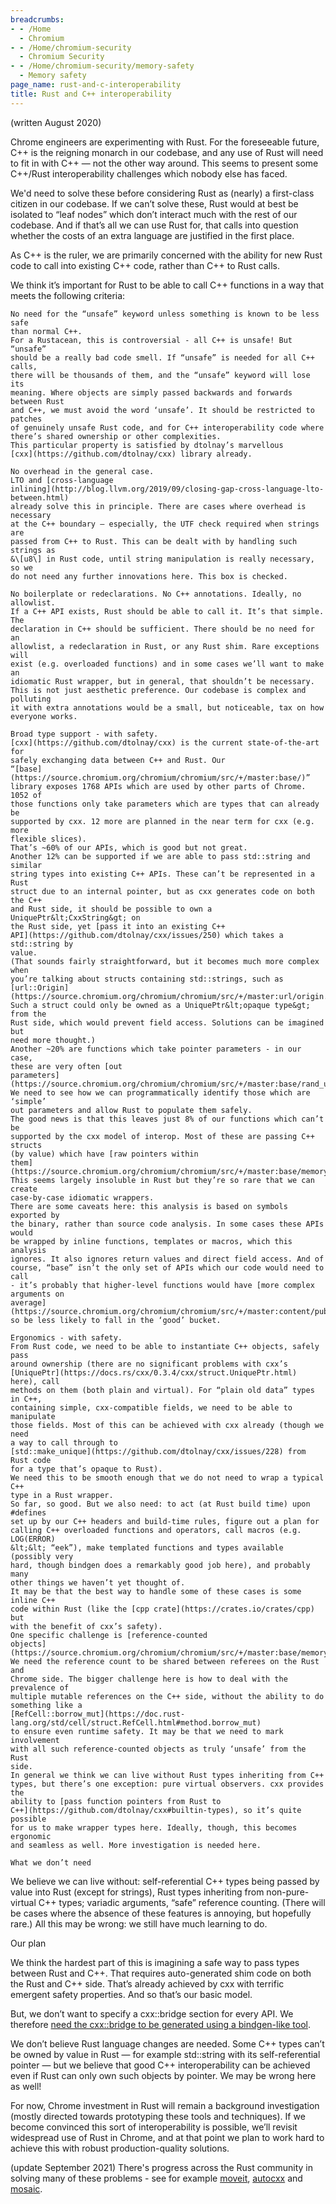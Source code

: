```yaml
---
breadcrumbs:
- - /Home
  - Chromium
- - /Home/chromium-security
  - Chromium Security
- - /Home/chromium-security/memory-safety
  - Memory safety
page_name: rust-and-c-interoperability
title: Rust and C++ interoperability
---
```


(written August 2020)

Chrome engineers are experimenting with Rust. For the foreseeable future, C++ is
the reigning monarch in our codebase, and any use of Rust will need to fit in
with C++ — not the other way around. This seems to present some C++/Rust
interoperability challenges which nobody else has faced.

We'd need to solve these before considering Rust as (nearly) a first-class
citizen in our codebase. If we can’t solve these, Rust would at best be isolated
to “leaf nodes” which don’t interact much with the rest of our codebase. And if
that’s all we can use Rust for, that calls into question whether the costs of an
extra language are justified in the first place.

As C++ is the ruler, we are primarily concerned with the ability for new Rust
code to call into existing C++ code, rather than C++ to Rust calls.

We think it’s important for Rust to be able to call C++ functions in a way that
meets the following criteria:

    No need for the “unsafe” keyword unless something is known to be less safe
    than normal C++.
    For a Rustacean, this is controversial - all C++ is unsafe! But “unsafe”
    should be a really bad code smell. If “unsafe” is needed for all C++ calls,
    there will be thousands of them, and the “unsafe” keyword will lose its
    meaning. Where objects are simply passed backwards and forwards between Rust
    and C++, we must avoid the word ‘unsafe’. It should be restricted to patches
    of genuinely unsafe Rust code, and for C++ interoperability code where
    there’s shared ownership or other complexities.
    This particular property is satisfied by dtolnay’s marvellous
    [cxx](https://github.com/dtolnay/cxx) library already.

    No overhead in the general case.
    LTO and [cross-language
    inlining](http://blog.llvm.org/2019/09/closing-gap-cross-language-lto-between.html)
    already solve this in principle. There are cases where overhead is necessary
    at the C++ boundary — especially, the UTF check required when strings are
    passed from C++ to Rust. This can be dealt with by handling such strings as
    &\[u8\] in Rust code, until string manipulation is really necessary, so we
    do not need any further innovations here. This box is checked.

    No boilerplate or redeclarations. No C++ annotations. Ideally, no allowlist.
    If a C++ API exists, Rust should be able to call it. It’s that simple. The
    declaration in C++ should be sufficient. There should be no need for an
    allowlist, a redeclaration in Rust, or any Rust shim. Rare exceptions will
    exist (e.g. overloaded functions) and in some cases we’ll want to make an
    idiomatic Rust wrapper, but in general, that shouldn’t be necessary.
    This is not just aesthetic preference. Our codebase is complex and polluting
    it with extra annotations would be a small, but noticeable, tax on how
    everyone works.

    Broad type support - with safety.
    [cxx](https://github.com/dtolnay/cxx) is the current state-of-the-art for
    safely exchanging data between C++ and Rust. Our
    “[base](https://source.chromium.org/chromium/chromium/src/+/master:base/)”
    library exposes 1768 APIs which are used by other parts of Chrome. 1052 of
    those functions only take parameters which are types that can already be
    supported by cxx. 12 more are planned in the near term for cxx (e.g. more
    flexible slices).
    That’s ~60% of our APIs, which is good but not great.
    Another 12% can be supported if we are able to pass std::string and similar
    string types into existing C++ APIs. These can’t be represented in a Rust
    struct due to an internal pointer, but as cxx generates code on both the C++
    and Rust side, it should be possible to own a UniquePtr&lt;CxxString&gt; on
    the Rust side, yet [pass it into an existing C++
    API](https://github.com/dtolnay/cxx/issues/250) which takes a std::string by
    value.
    (That sounds fairly straightforward, but it becomes much more complex when
    you’re talking about structs containing std::strings, such as
    [url::Origin](https://source.chromium.org/chromium/chromium/src/+/master:url/origin.h;l=141).
    Such a struct could only be owned as a UniquePtr&lt;opaque type&gt; from the
    Rust side, which would prevent field access. Solutions can be imagined but
    need more thought.)
    Another ~20% are functions which take pointer parameters - in our case,
    these are very often [out
    parameters](https://source.chromium.org/chromium/chromium/src/+/master:base/rand_util.h;l=40).
    We need to see how we can programmatically identify those which are ‘simple’
    out parameters and allow Rust to populate them safely.
    The good news is that this leaves just 8% of our functions which can’t be
    supported by the cxx model of interop. Most of these are passing C++ structs
    (by value) which have [raw pointers within
    them](https://source.chromium.org/chromium/chromium/src/+/master:base/memory/shared_memory_mapping.h;l=169).
    This seems largely insoluble in Rust but they’re so rare that we can create
    case-by-case idiomatic wrappers.
    There are some caveats here: this analysis is based on symbols exported by
    the binary, rather than source code analysis. In some cases these APIs would
    be wrapped by inline functions, templates or macros, which this analysis
    ignores. It also ignores return values and direct field access. And of
    course, “base” isn’t the only set of APIs which our code would need to call
    - it’s probably that higher-level functions would have [more complex
    arguments on
    average](https://source.chromium.org/chromium/chromium/src/+/master:content/public/browser/render_frame_host.h;bpv=1;bpt=1;l=88)
    so be less likely to fall in the ‘good’ bucket.

    Ergonomics - with safety.
    From Rust code, we need to be able to instantiate C++ objects, safely pass
    around ownership (there are no significant problems with cxx’s
    [UniquePtr](https://docs.rs/cxx/0.3.4/cxx/struct.UniquePtr.html) here), call
    methods on them (both plain and virtual). For “plain old data” types in C++,
    containing simple, cxx-compatible fields, we need to be able to manipulate
    those fields. Most of this can be achieved with cxx already (though we need
    a way to call through to
    [std::make_unique](https://github.com/dtolnay/cxx/issues/228) from Rust code
    for a type that’s opaque to Rust).
    We need this to be smooth enough that we do not need to wrap a typical C++
    type in a Rust wrapper.
    So far, so good. But we also need: to act (at Rust build time) upon #defines
    set up by our C++ headers and build-time rules, figure out a plan for
    calling C++ overloaded functions and operators, call macros (e.g. LOG(ERROR)
    &lt;&lt; “eek”), make templated functions and types available (possibly very
    hard, though bindgen does a remarkably good job here), and probably many
    other things we haven’t yet thought of.
    It may be that the best way to handle some of these cases is some inline C++
    code within Rust (like the [cpp crate](https://crates.io/crates/cpp) but
    with the benefit of cxx’s safety).
    One specific challenge is [reference-counted
    objects](https://source.chromium.org/chromium/chromium/src/+/master:base/memory/scoped_refptr.h;l=175).
    We need the reference count to be shared between referees on the Rust and
    Chrome side. The bigger challenge here is how to deal with the prevalence of
    multiple mutable references on the C++ side, without the ability to do
    something like a
    [RefCell::borrow_mut](https://doc.rust-lang.org/std/cell/struct.RefCell.html#method.borrow_mut)
    to ensure even runtime safety. It may be that we need to mark involvement
    with all such reference-counted objects as truly ‘unsafe’ from the Rust
    side.
    In general we think we can live without Rust types inheriting from C++
    types, but there’s one exception: pure virtual observers. cxx provides the
    ability to [pass function pointers from Rust to
    C++](https://github.com/dtolnay/cxx#builtin-types), so it’s quite possible
    for us to make wrapper types here. Ideally, though, this becomes ergonomic
    and seamless as well. More investigation is needed here.

    What we don’t need

We believe we can live without: self-referential C++ types being passed by value
into Rust (except for strings), Rust types inheriting from non-pure-virtual C++
types; variadic arguments, “safe” reference counting. (There will be cases where
the absence of these features is annoying, but hopefully rare.) All this may be
wrong: we still have much learning to do.

Our plan

We think the hardest part of this is imagining a safe way to pass types between
Rust and C++. That requires auto-generated shim code on both the Rust and C++
side. That’s already achieved by cxx with terrific emergent safety properties.
And so that’s our basic model.

But, we don’t want to specify a cxx::bridge section for every API. We therefore
[need the cxx::bridge to be generated using a bindgen-like
tool](https://github.com/dtolnay/cxx/issues/235).

We don’t believe Rust language changes are needed. Some C++ types can’t be owned
by value in Rust — for example std::string with its self-referential pointer —
but we believe that good C++ interoperability can be achieved even if Rust can
only own such objects by pointer. We may be wrong here as well!

For now, Chrome investment in Rust will remain a background investigation
(mostly directed towards prototyping these tools and techniques). If we become
convinced this sort of interoperability is possible, we’ll revisit widespread
use of Rust in Chrome, and at that point we plan to work hard to achieve this
with robust production-quality solutions.

(update September 2021) There's progress across the Rust community in solving
many of these problems - see for example
[moveit](https://crates.io/crates/moveit),
[autocxx](https://crates.io/crates/autocxx) and
[mosaic](https://github.com/google/mosaic/).